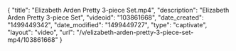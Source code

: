 {
    "title": "Elizabeth Arden Pretty 3-piece Set.mp4",
    "description": "Elizabeth Arden Pretty 3-piece Set",
    "videoid": "103861668",
    "date_created": "1499449342",
    "date_modified": "1499449727",
    "type": "captivate",
    "layout": "video",
    "url": "\/v\/elizabeth-arden-pretty-3-piece-set-mp4\/103861668"
}